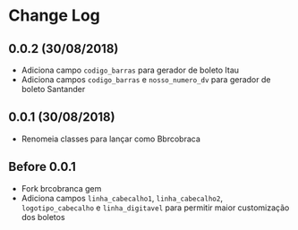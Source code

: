 # Change Log

## 0.0.2 (30/08/2018)

- Adiciona campo `codigo_barras` para gerador de boleto Itau
- Adiciona campos `codigo_barras` e `nosso_numero_dv` para gerador de boleto Santander

## 0.0.1 (30/08/2018)

- Renomeia classes para lançar como Bbrcobraca

## Before 0.0.1

- Fork brcobranca gem
- Adiciona campos `linha_cabecalho1`, `linha_cabecalho2`, `logotipo_cabecalho` e `linha_digitavel` para permitir maior customização dos boletos
